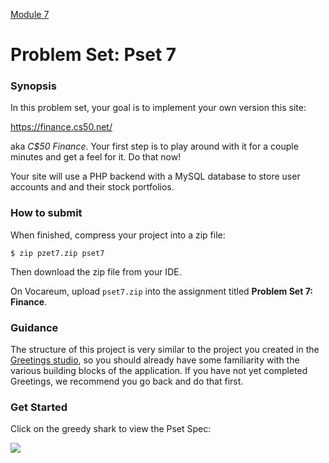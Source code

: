 [Module 7](../..)

# Problem Set: Pset 7

### Synopsis

In this problem set, your goal is to implement your own version this site:

https://finance.cs50.net/

aka *C$50 Finance*. Your first step is to play around with it for a couple minutes and get a feel for it. Do that now!

Your site will use a PHP backend with a MySQL database to store user accounts and and their stock portfolios.

### How to submit 

When finished, compress your project into a zip file:

```nohighlight
$ zip pzet7.zip pset7
```

Then download the zip file from your IDE.

On Vocareum, upload `pset7.zip` into the assignment titled **Problem Set 7: Finance**.

### Guidance

The structure of this project is very similar to the project you created in the [Greetings studio](../studios/greetings), so you should already have some familiarity with the various building blocks of the application. If you have not yet completed Greetings, we recommend you go back and do that first. 

### Get Started

Click on the greedy shark to view the Pset Spec:

<a href="http://cdn.cs50.net/2015/fall/psets/7/pset7/pset7.html" target="_blank">
  <img src="http://orig07.deviantart.net/87e1/f/2011/099/7/d/wall_street_shark_by_jjpoatree-d3dl9ba.png" />
</a>

